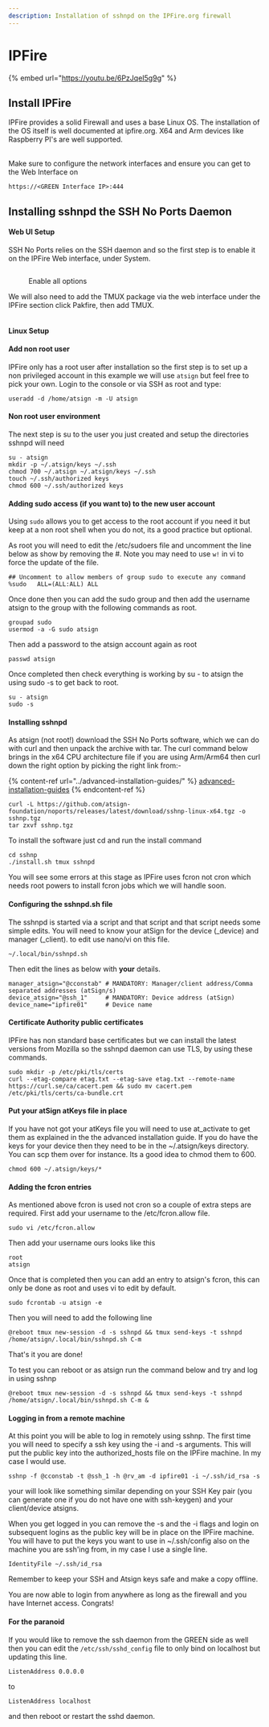 ```yaml
---
description: Installation of sshnpd on the IPFire.org firewall
---
```


# IPFire

{% embed url="https://youtu.be/6PzJqeI5g9g" %}

## Install IPFire

IPFire provides a solid Firewall and uses a base Linux OS. The installation of the OS itself is well documented at ipfire.org. X64 and Arm devices like Raspberry PI's are well supported.

\
Make sure to configure the network interfaces and ensure you can get to the Web Interface on&#x20;

```
https://<GREEN Interface IP>:444
```

## Installing sshnpd the SSH No Ports Daemon

#### Web UI Setup

SSH No Ports relies on the SSH daemon and so the first step is to enable it on the IPFire Web interface, under System.



<figure><img src="../../../.gitbook/assets/Screenshot from 2024-04-29 18-05-59.png" alt=""><figcaption><p>Enable all options</p></figcaption></figure>

We will also need to add the TMUX package via the web interface under the IPFire section click Pakfire, then add TMUX.

<figure><img src="../../../.gitbook/assets/Screenshot from 2024-04-29 18-09-27.png" alt=""><figcaption></figcaption></figure>

#### Linux Setup

#### Add non root user

IPFire only has a root user after installation so the first step is to set up a non privileged account in this example we will use `atsign` but feel free to pick your own. Login to the console or via SSH as root and type:

```
useradd -d /home/atsign -m -U atsign
```

#### Non root user environment

The next step is su to the user you just created and setup the directories sshnpd will need

```
su - atsign
mkdir -p ~/.atsign/keys ~/.ssh
chmod 700 ~/.atsign ~/.atsign/keys ~/.ssh
touch ~/.ssh/authorized keys
chmod 600 ~/.ssh/authorized keys
```

#### Adding sudo access (if you want to) to the new user account

Using `sudo` allows you to get access to the root account if you need it but keep at a non root shell when you do not, its a good practice but optional.

As root you will need to edit the /etc/sudoers file and uncomment the line below as show by removing the #. Note you may need to use `w!` in vi to force the update of the file.

```
## Uncomment to allow members of group sudo to execute any command
%sudo	ALL=(ALL:ALL) ALL
```

Once done then you can add the sudo group and then add the username atsign to the group with the following commands as root.

```
groupad sudo
usermod -a -G sudo atsign
```

Then add a password to the atsign account again as root

```
passwd atsign
```

Once completed then check everything is working by su - to atsign the using sudo -s to get back to root.

```
su - atsign
sudo -s 
```

#### Installing sshnpd&#x20;

As atsign (not root!) download the SSH No Ports software, which we can do with curl and then unpack the archive with tar. The curl command below brings in the x64 CPU architecture file if you are using Arm/Arm64 then curl down the right option by picking the right link from:-

{% content-ref url="../advanced-installation-guides/" %}
[advanced-installation-guides](../advanced-installation-guides/)
{% endcontent-ref %}

```
curl -L https://github.com/atsign-foundation/noports/releases/latest/download/sshnp-linux-x64.tgz -o sshnp.tgz
tar zxvf sshnp.tgz
```

To install the software just cd and run the install command

```
cd sshnp
./install.sh tmux sshnpd
```

You will see some errors at this stage as IPFire uses fcron not cron which needs root powers to install fcron jobs which we will handle soon.&#x20;

#### Configuring the sshnpd.sh file

The sshnpd is started via a script and that script and that script needs some simple edits. You will need to know your atSign for the device (\_device) and manager (\_client). to edit use nano/vi on this file.

```
~/.local/bin/sshnpd.sh
```

Then edit the lines as below with **your** details.

```
manager_atsign="@cconstab" # MANDATORY: Manager/client address/Comma separated addresses (atSign/s)
device_atsign="@ssh_1"     # MANDATORY: Device address (atSign)
device_name="ipfire01"     # Device name

```

#### Certificate Authority public certificates

IPFire has non standard base certificates but we can install the latest versions from Mozilla so the sshnpd daemon can use TLS, by using these commands.

```
sudo mkdir -p /etc/pki/tls/certs
curl --etag-compare etag.txt --etag-save etag.txt --remote-name https://curl.se/ca/cacert.pem && sudo mv cacert.pem /etc/pki/tls/certs/ca-bundle.crt
```

#### Put your atSign atKeys file in place

If you have not got your atKeys file you will need to use at\_activate to get them as explained in the the advanced installation guide. If you do have the keys for your device then they need to be in the \~/.atsign/keys directory. You can scp them over for instance. Its a good idea to chmod them to 600.

```
chmod 600 ~/.atsign/keys/*
```

#### Adding the fcron entries

As mentioned above fcron is used not cron so a couple of extra steps are required. First add your username to the /etc/fcron.allow file.

```
sudo vi /etc/fcron.allow
```

Then add your username ours looks like this

```
root
atsign
```

Once that is completed then you can add an entry to atsign's fcron, this can only be done as root and uses vi to edit by default.

```
sudo fcrontab -u atsign -e
```

Then you will need to add the following line

```
@reboot tmux new-session -d -s sshnpd && tmux send-keys -t sshnpd /home/atsign/.local/bin/sshnpd.sh C-m
```

That's it you are done!

To test you can reboot or as atsign run the command below and try and log in using sshnp

```
@reboot tmux new-session -d -s sshnpd && tmux send-keys -t sshnpd /home/atsign/.local/bin/sshnpd.sh C-m &
```

#### Logging in from a remote machine

At this point you will be able to log in remotely using sshnp. The first time you will need to specify a ssh key using the -i and -s arguments. This will put the public key into the authorized\_hosts file on the IPFire machine.  In my case I would use.

```
sshnp -f @cconstab -t @ssh_1 -h @rv_am -d ipfire01 -i ~/.ssh/id_rsa -s
```

your will look like something similar depending on your SSH Key pair (you can generate one if you do not have one with ssh-keygen) and your client/device atsigns.

When you get logged in you can remove the -s and the -i flags and login on subsequent logins as the public key will be in place on the IPFire machine. You will have to put the keys you want to use in \~/.ssh/config also on the machine you are ssh'ing from, in my case I use a single line.

```
IdentityFile ~/.ssh/id_rsa
```

Remember to keep your SSH and  Atsign keys safe and make a copy offline.

You are now able to login from anywhere as long as the firewall and you have Internet access. Congrats!&#x20;

#### For the paranoid

If you would like to remove the ssh daemon from the GREEN side as well then you can edit the `/etc/ssh/sshd_config` file to only bind on localhost but updating this line.

```
ListenAddress 0.0.0.0
```

to&#x20;

```
ListenAddress localhost
```

and then reboot or restart the sshd daemon.
